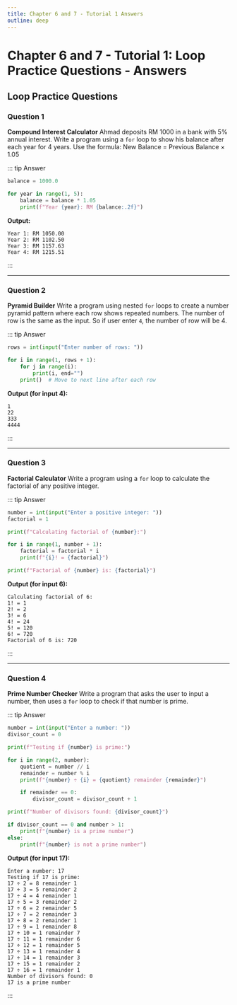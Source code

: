 ```yaml
---
title: Chapter 6 and 7 - Tutorial 1 Answers
outline: deep
---
```


# Chapter 6 and 7 - Tutorial 1: Loop Practice Questions - Answers

## Loop Practice Questions

### Question 1 <Badge type="tip" text="Question" />

**Compound Interest Calculator**
Ahmad deposits RM 1000 in a bank with 5% annual interest. Write a program using a `for` loop to show his balance after each year for 4 years. Use the formula: New Balance = Previous Balance × 1.05

::: tip Answer
```python
balance = 1000.0

for year in range(1, 5):
    balance = balance * 1.05
    print(f"Year {year}: RM {balance:.2f}")
```

**Output:**
```
Year 1: RM 1050.00
Year 2: RM 1102.50
Year 3: RM 1157.63
Year 4: RM 1215.51
```
:::

---

### Question 2 <Badge type="tip" text="Question" />

**Pyramid Builder**
Write a program using nested `for` loops to create a number pyramid pattern where each row shows repeated numbers. The number of row is the same as the input. So if user enter `4`, the number of row will be 4.

::: tip Answer
```python
rows = int(input("Enter number of rows: "))

for i in range(1, rows + 1):
    for j in range(i):
        print(i, end="")
    print()  # Move to next line after each row
```

**Output (for input 4):**
```
1
22
333
4444
```
:::

---

### Question 3 <Badge type="tip" text="Question" />

**Factorial Calculator**
Write a program using a `for` loop to calculate the factorial of any positive integer.

::: tip Answer
```python
number = int(input("Enter a positive integer: "))
factorial = 1

print(f"Calculating factorial of {number}:")

for i in range(1, number + 1):
    factorial = factorial * i
    print(f"{i}! = {factorial}")

print(f"Factorial of {number} is: {factorial}")
```

**Output (for input 6):**
```
Calculating factorial of 6:
1! = 1
2! = 2
3! = 6
4! = 24
5! = 120
6! = 720
Factorial of 6 is: 720
```
:::

---

### Question 4 <Badge type="tip" text="Question" />

**Prime Number Checker**
Write a program that asks the user to input a number, then uses a `for` loop to check if that number is prime.

::: tip Answer
```python
number = int(input("Enter a number: "))
divisor_count = 0

print(f"Testing if {number} is prime:")

for i in range(2, number):
    quotient = number // i
    remainder = number % i
    print(f"{number} ÷ {i} = {quotient} remainder {remainder}")

    if remainder == 0:
        divisor_count = divisor_count + 1

print(f"Number of divisors found: {divisor_count}")

if divisor_count == 0 and number > 1:
    print(f"{number} is a prime number")
else:
    print(f"{number} is not a prime number")
```

**Output (for input 17):**
```
Enter a number: 17
Testing if 17 is prime:
17 ÷ 2 = 8 remainder 1
17 ÷ 3 = 5 remainder 2
17 ÷ 4 = 4 remainder 1
17 ÷ 5 = 3 remainder 2
17 ÷ 6 = 2 remainder 5
17 ÷ 7 = 2 remainder 3
17 ÷ 8 = 2 remainder 1
17 ÷ 9 = 1 remainder 8
17 ÷ 10 = 1 remainder 7
17 ÷ 11 = 1 remainder 6
17 ÷ 12 = 1 remainder 5
17 ÷ 13 = 1 remainder 4
17 ÷ 14 = 1 remainder 3
17 ÷ 15 = 1 remainder 2
17 ÷ 16 = 1 remainder 1
Number of divisors found: 0
17 is a prime number
```
:::